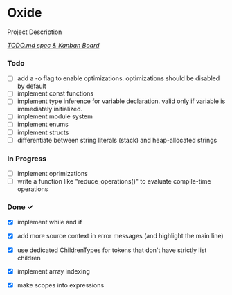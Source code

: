 # Oxide

Project Description

<em>[TODO.md spec & Kanban Board](https://bit.ly/3fCwKfM)</em>

### Todo

- [ ] add a -o flag to enable optimizations. optimizations should be disabled by default  
- [ ] implement const functions  
- [ ] implement type inference for variable declaration. valid only if variable is immediately initialized.  
- [ ] implement module system  
- [ ] implement enums  
- [ ] implement structs  
- [ ] differentiate between string literals (stack) and heap-allocated strings  

### In Progress

- [ ] implement oprimizations  
- [ ] write a function like "reduce_operations()" to evaluate compile-time operations  

### Done ✓

- [x] implement while and if  
- [x] add more source context in error messages (and highlight the main line)  
- [x] use dedicated ChildrenTypes for tokens that don't have strictly list children  
- [x] implement array indexing  
- [x] make scopes into expressions  

